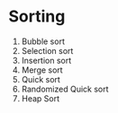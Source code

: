 # Sorting

1. Bubble sort
2. Selection sort
3. Insertion sort
4. Merge sort
5. Quick sort
6. Randomized Quick sort
7. Heap Sort